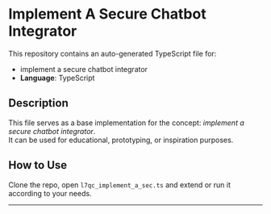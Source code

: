 # Implement A Secure Chatbot Integrator

This repository contains an auto-generated TypeScript file for:

- implement a secure chatbot integrator
- **Language**: TypeScript

## Description

This file serves as a base implementation for the concept: *implement a secure chatbot integrator*.  
It can be used for educational, prototyping, or inspiration purposes.

## How to Use

Clone the repo, open `l7qc_implement_a_sec.ts` and extend or run it according to your needs.

---


